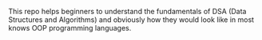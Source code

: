 This repo helps beginners to understand the fundamentals of DSA (Data Structures and Algorithms) and obviously how they would look like in most knows OOP programming languages.
